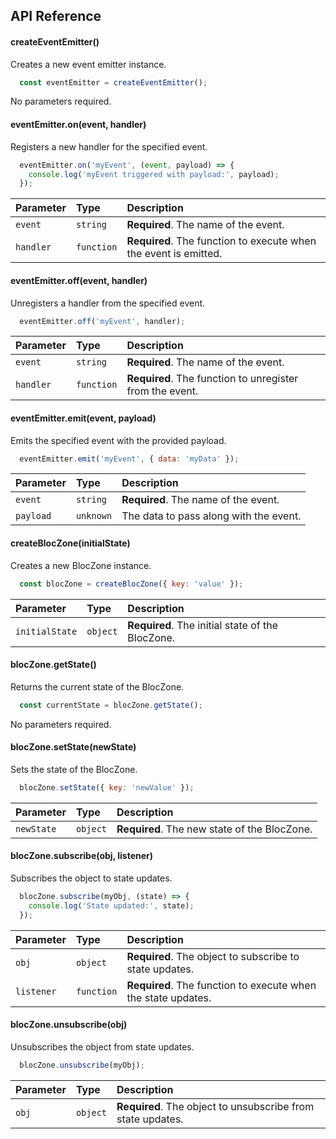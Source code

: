 
## API Reference

#### createEventEmitter()

Creates a new event emitter instance.

```js
  const eventEmitter = createEventEmitter();
```

No parameters required.

#### eventEmitter.on(event, handler)

Registers a new handler for the specified event.

```js
  eventEmitter.on('myEvent', (event, payload) => {
    console.log('myEvent triggered with payload:', payload);
  });
```

| Parameter | Type     | Description                           |
| :-------- | :------- | :------------------------------------ |
| `event`   | `string` | **Required**. The name of the event.  |
| `handler` | `function` | **Required**. The function to execute when the event is emitted. |

#### eventEmitter.off(event, handler)

Unregisters a handler from the specified event.

```js
  eventEmitter.off('myEvent', handler);
```

| Parameter | Type     | Description                           |
| :-------- | :------- | :------------------------------------ |
| `event`   | `string` | **Required**. The name of the event.  |
| `handler` | `function` | **Required**. The function to unregister from the event. |

#### eventEmitter.emit(event, payload)

Emits the specified event with the provided payload.

```js
  eventEmitter.emit('myEvent', { data: 'myData' });
```

| Parameter | Type     | Description                           |
| :-------- | :------- | :------------------------------------ |
| `event`   | `string` | **Required**. The name of the event.  |
| `payload` | `unknown` | The data to pass along with the event. |

#### createBlocZone(initialState)

Creates a new BlocZone instance.

```js
  const blocZone = createBlocZone({ key: 'value' });
```

| Parameter | Type     | Description                           |
| :-------- | :------- | :------------------------------------ |
| `initialState` | `object` | **Required**. The initial state of the BlocZone.  |

#### blocZone.getState()

Returns the current state of the BlocZone.

```js
  const currentState = blocZone.getState();
```

No parameters required.

#### blocZone.setState(newState)

Sets the state of the BlocZone.

```js
  blocZone.setState({ key: 'newValue' });
```

| Parameter | Type     | Description                           |
| :-------- | :------- | :------------------------------------ |
| `newState` | `object` | **Required**. The new state of the BlocZone.  |

#### blocZone.subscribe(obj, listener)

Subscribes the object to state updates.

```js
  blocZone.subscribe(myObj, (state) => {
    console.log('State updated:', state);
  });
```

| Parameter | Type     | Description                           |
| :-------- | :------- | :------------------------------------ |
| `obj`   | `object` | **Required**. The object to subscribe to state updates.  |
| `listener` | `function` | **Required**. The function to execute when the state updates. |

#### blocZone.unsubscribe(obj)

Unsubscribes the object from state updates.

```js
  blocZone.unsubscribe(myObj);
```

| Parameter | Type     | Description                           |
| :-------- | :------- | :------------------------------------ |
| `obj`   | `object` | **Required**. The object to unsubscribe from state updates.  |
